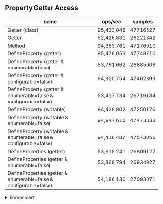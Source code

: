 ## Property Getter Access

|name|ops/sec|samples|
|-|-|-|
|Getter (class)|95,433,048|47716527|
|Getter|52,426,831|26221342|
|Method|94,353,761|47176910|
|DefineProperty (getter)|95,479,053|47748710|
|DefineProperty (getter & enumerable=false)|53,761,662|26885008|
|DefineProperty (getter & configurable=false)|94,925,754|47462899|
|DefineProperty (getter & enumerable=false & configurable=false)|53,417,734|26716134|
|DefineProperty (writable)|94,429,802|47250176|
|DefineProperty (writable & enumerable=false)|94,947,616|47473833|
|DefineProperty (writable & enumerable=false & configurable=false)|94,418,487|47573056|
|DefineProperties (getter)|53,618,241|26809127|
|DefineProperties (getter & enumerable=false)|53,869,794|26934927|
|DefineProperties (getter & enumerable=false & configurable=false)|54,186,130|27093071|


<details>
<summary>Environment</summary>

* __Machine:__ linux x64 | 4 vCPUs | 7.6GB Mem
* __Run:__ Thu Sep 04 2025 18:51:33 GMT+0000 (Coordinated Universal Time)
* __Node:__ `v24.7.0`
</details>

<!--
{"environment":{"platform":"linux","arch":"x64","cpus":4,"totalMemory":7.597843170166016},"benchmarks":[{"name":"Getter (class)","samples":47716527,"opsSec":95433048.65574928},{"name":"Getter","samples":26221342,"opsSec":52426831.279611334},{"name":"Method","samples":47176910,"opsSec":94353761.31196047},{"name":"DefineProperty (getter)","samples":47748710,"opsSec":95479053.84016141},{"name":"DefineProperty (getter & enumerable=false)","samples":26885008,"opsSec":53761662.727892},{"name":"DefineProperty (getter & configurable=false)","samples":47462899,"opsSec":94925754.71385585},{"name":"DefineProperty (getter & enumerable=false & configurable=false)","samples":26716134,"opsSec":53417734.209711686},{"name":"DefineProperty (writable)","samples":47250176,"opsSec":94429802.17277949},{"name":"DefineProperty (writable & enumerable=false)","samples":47473833,"opsSec":94947616.81713448},{"name":"DefineProperty (writable & enumerable=false & configurable=false)","samples":47573056,"opsSec":94418487.63294914},{"name":"DefineProperties (getter)","samples":26809127,"opsSec":53618241.88227733},{"name":"DefineProperties (getter & enumerable=false)","samples":26934927,"opsSec":53869794.850965254},{"name":"DefineProperties (getter & enumerable=false & configurable=false)","samples":27093071,"opsSec":54186130.29579585}]}-->

